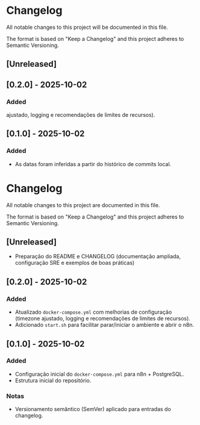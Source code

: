 # Changelog

All notable changes to this project will be documented in this file.

The format is based on "Keep a Changelog" and this project adheres to
Semantic Versioning.

## [Unreleased]


## [0.2.0] - 2025-10-02
### Added
  ajustado, logging e recomendações de limites de recursos).

## [0.1.0] - 2025-10-02
### Added


- As datas foram inferidas a partir do histórico de commits local.

# Changelog

All notable changes to this project are documented in this file.

The format is based on "Keep a Changelog" and this project adheres to Semantic Versioning.

## [Unreleased]

- Preparação do README e CHANGELOG (documentação ampliada, configuração SRE e exemplos de boas práticas)

## [0.2.0] - 2025-10-02

### Added
- Atualizado `docker-compose.yml` com melhorias de configuração (timezone ajustado, logging e recomendações de limites de recursos).
- Adicionado `start.sh` para facilitar parar/iniciar o ambiente e abrir o n8n.

## [0.1.0] - 2025-10-02

### Added
- Configuração inicial do `docker-compose.yml` para n8n + PostgreSQL.
- Estrutura inicial do repositório.

### Notas
- Versionamento semântico (SemVer) aplicado para entradas do changelog.


